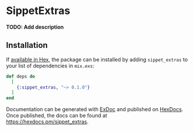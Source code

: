 # SippetExtras

**TODO: Add description**

## Installation

If [available in Hex](https://hex.pm/docs/publish), the package can be installed
by adding `sippet_extras` to your list of dependencies in `mix.exs`:

```elixir
def deps do
  [
    {:sippet_extras, "~> 0.1.0"}
  ]
end
```

Documentation can be generated with [ExDoc](https://github.com/elixir-lang/ex_doc)
and published on [HexDocs](https://hexdocs.pm). Once published, the docs can
be found at <https://hexdocs.pm/sippet_extras>.

